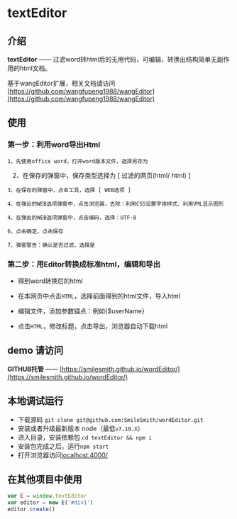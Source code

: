 
# textEditor

## 介绍

**textEditor** —— 过滤word转html后的无用代码，可编辑，转换出结构简单无副作用的html文档。

基于wangEditor扩展，相关文档请访问 [https://github.com/wangfupeng1988/wangEditor](https://github.com/wangfupeng1988/wangEditor)


## 使用

### 第一步：利用word导出Html

    1、先使用office word，打开word版本文件，选择另存为

    2、在保存的弹窗中，保存类型选择为 [ 过滤的网页(html/ html) ]

    3、在保存的弹窗中，点击工具，选择 [ WEB选项 ]

    4、在弹出的WEB选项弹窗中，点击浏览器，去除：利用CSS设置字体样式、利用VML显示图形

    4、在弹出的WEB选项弹窗中，点击编码，选择：UTF-8

    6、点击确定，点击保存

    7、弹窗警告：确认是否过滤，选择是

### 第二步：用Editor转换成标准html，编辑和导出

- 得到word转换后的html

- 在本网页中点击`HTML`，选择前面得到的html文件，导入html

- 编辑文件，添加参数锚点：例如{$userName}

- 点击`HTML`，修改标题，点击导出，浏览器自动下载html


## demo 请访问

**GITHUB托管** —— [https://smilesmith.github.io/wordEditor/](https://smilesmith.github.io/wordEditor/)

## 本地调试运行

- 下载源码 `git clone git@github.com:SmileSmith/wordEditor.git`
- 安装或者升级最新版本 node（最低`v7.10.X`）
- 进入目录，安装依赖包 `cd textEditor && npm i`
- 安装包完成之后，运行`npm start`
- 打开浏览器访问[localhost:4000/](http://localhost:4000/)


## 在其他项目中使用

```javascript
var E = window.textEditor
var editor = new E('#div1')
editor.create()
```